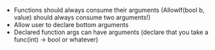- Functions should always consume their arguments (AllowIf(bool b, value) should always consume two arguments!)
- Allow user to declare bottom arguments
- Declared function args can have arguments (declare that you take a func(int) -> bool or whatever)